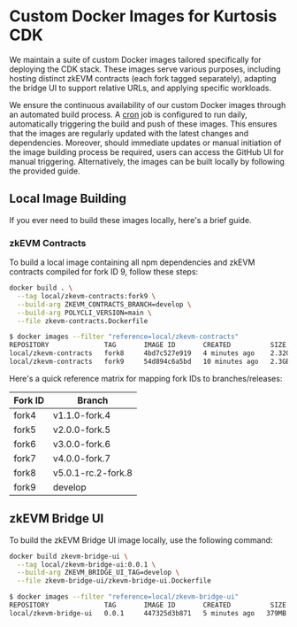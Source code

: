 # Custom Docker Images for Kurtosis CDK

We maintain a suite of custom Docker images tailored specifically for deploying the CDK stack. These images serve various purposes, including hosting distinct zkEVM contracts (each fork tagged separately), adapting the bridge UI to support relative URLs, and applying specific workloads.

We ensure the continuous availability of our custom Docker images through an automated build process. A [cron](../.github/workflows/docker-image-builder-cron.yml) job is configured to run daily, automatically triggering the build and push of these images. This ensures that the images are regularly updated with the latest changes and dependencies. Moreover, should immediate updates or manual initiation of the image building process be required, users can access the GitHub UI for manual triggering. Alternatively, the images can be built locally by following the provided guide.

## Local Image Building

If you ever need to build these images locally, here's a brief guide.

### zkEVM Contracts

To build a local image containing all npm dependencies and zkEVM contracts compiled for fork ID 9, follow these steps:

```bash
docker build . \
  --tag local/zkevm-contracts:fork9 \
  --build-arg ZKEVM_CONTRACTS_BRANCH=develop \
  --build-arg POLYCLI_VERSION=main \
  --file zkevm-contracts.Dockerfile
```

```bash
$ docker images --filter "reference=local/zkevm-contracts"
REPOSITORY              TAG       IMAGE ID       CREATED          SIZE
local/zkevm-contracts   fork8     4bd7c527e919   4 minutes ago    2.32GB
local/zkevm-contracts   fork9     54d894c6a5bd   10 minutes ago   2.3GB
```

Here's a quick reference matrix for mapping fork IDs to branches/releases:

| Fork ID | Branch             |
| ------- | ------------------ |
| fork4   | v1.1.0-fork.4      |
| fork5   | v2.0.0-fork.5      |
| fork6   | v3.0.0-fork.6      |
| fork7   | v4.0.0-fork.7      |
| fork8   | v5.0.1-rc.2-fork.8 |
| fork9   | develop            |

## zkEVM Bridge UI

To build the zkEVM Bridge UI image locally, use the following command:

```bash
docker build zkevm-bridge-ui \
  --tag local/zkevm-bridge-ui:0.0.1 \
  --build-arg ZKEVM_BRIDGE_UI_TAG=develop \
  --file zkevm-bridge-ui/zkevm-bridge-ui.Dockerfile
```

```bash
$ docker images --filter "reference=local/zkevm-bridge-ui"
REPOSITORY              TAG       IMAGE ID       CREATED          SIZE
local/zkevm-bridge-ui   0.0.1     447325d3b871   5 minutes ago   379MB
```

